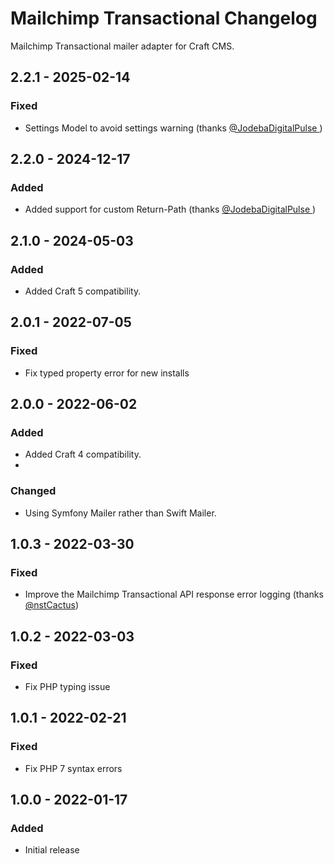 # Mailchimp Transactional Changelog

Mailchimp Transactional mailer adapter for Craft CMS.

## 2.2.1 - 2025-02-14
### Fixed
- Settings Model to avoid settings warning (thanks [@JodebaDigitalPulse ](https://github.com/JodebaDigitalPulse))

## 2.2.0 - 2024-12-17
### Added
- Added support for custom Return-Path (thanks [@JodebaDigitalPulse ](https://github.com/JodebaDigitalPulse))

## 2.1.0 - 2024-05-03
### Added
- Added Craft 5 compatibility.

## 2.0.1 - 2022-07-05
### Fixed
- Fix typed property error for new installs

## 2.0.0 - 2022-06-02
### Added
- Added Craft 4 compatibility.
- 
### Changed
- Using Symfony Mailer rather than Swift Mailer.

## 1.0.3 - 2022-03-30
### Fixed
- Improve the Mailchimp Transactional API response error logging (thanks [@nstCactus](https://github.com/nstCactus))

## 1.0.2 - 2022-03-03
### Fixed
- Fix PHP typing issue

## 1.0.1 - 2022-02-21
### Fixed
- Fix PHP 7 syntax errors

## 1.0.0 - 2022-01-17
### Added
- Initial release
